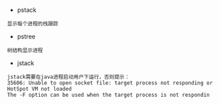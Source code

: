- pstack
```
显示每个进程的栈跟踪
```
- pstree
```
树结构显示进程
```
- jstack
```
jstack需要在java进程启动用户下运行，否则提示：
35606: Unable to open socket file: target process not responding or HotSpot VM not loaded
The -F option can be used when the target process is not respondin
```